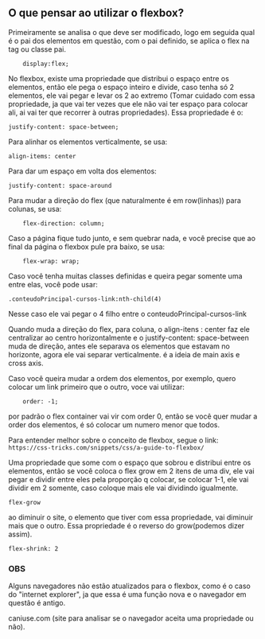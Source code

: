 <h2>O que pensar ao utilizar o flexbox?</h2>

Primeiramente se analisa o que deve ser modificado, logo em seguida qual é o pai dos elementos em questão, com o pai definido, se aplica o flex na tag ou classe pai.
```
    display:flex;
```

No flexbox, existe uma propriedade que distribui o espaço entre os elementos, então ele pega o espaço inteiro e divide, caso tenha só 2 elementos, ele vai pegar e levar os 2 ao extremo (Tomar cuidado com essa propriedade, ja que vai ter vezes que ele não vai ter espaço para colocar ali, ai vai ter que recorrer à outras propriedades). Essa propriedade é o:
```
justify-content: space-between;
```

Para alinhar os elementos verticalmente, se usa:
```
align-items: center
```

Para dar um espaço em volta dos elementos:
```
justify-content: space-around
```

Para mudar a direção do flex (que naturalmente é em row(linhas)) para colunas, se usa:
```
    flex-direction: column;
```

Caso a página fique tudo junto, e sem quebrar nada, e você precise que ao final da página o flexbox pule pra baixo, se usa:
```
    flex-wrap: wrap;
```

Caso você tenha muitas classes definidas e queira pegar somente uma entre elas, você pode usar:
```
.conteudoPrincipal-cursos-link:nth-child(4)
```
Nesse caso ele vai pegar o 4 filho entre o conteudoPrincipal-cursos-link


Quando muda a direção do flex, para coluna, o align-itens : center faz ele centralizar ao centro horizontalmente e o justify-content: space-between muda de direção, antes ele separava os elementos que estavam no horizonte, agora ele vai separar verticalmente. é a ideia de main axis e cross axis.


Caso você queira mudar a ordem dos elementos, por exemplo, quero colocar um link primeiro que o outro, voce vai utilizar:
```
    order: -1;
```
por padrão o flex container vai vir com order 0, então se você quer mudar a order dos elementos, é só colocar um numero menor que todos.


Para entender melhor sobre o conceito de flexbox, segue o link:
```https://css-tricks.com/snippets/css/a-guide-to-flexbox/ ```

Uma propriedade que some com o espaço que sobrou e distribui entre os elementos, então se você coloca o flex grow em 2 itens de uma div, ele vai pegar e dividir entre eles pela proporção q colocar, se colocar 1-1, ele vai dividir em 2 somente, caso coloque mais ele vai dividindo igualmente.
```
flex-grow
```

ao diminuir o site, o elemento que tiver com essa propriedade, vai diminuir mais que o outro. Essa propriedade é o reverso do grow(podemos dizer assim).
```
flex-shrink: 2
```
<h3>OBS</h3>

Alguns navegadores não estão atualizados para o flexbox, como é o caso do "internet explorer", ja que essa é uma função nova e o navegador em questão é antigo.

caniuse.com (site para analisar se o navegador aceita uma propriedade ou não).